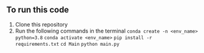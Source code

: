 ## To run this code 
1. Clone this repository
2. Run the following commands in the terminal
```conda create -n <env_name> python=3.8```
```conda activate <env_name>```
```pip install -r requirements.txt```
```cd Main```
```python main.py```

